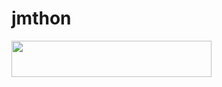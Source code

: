 # jmthon

<p align="left"><a href="https://heroku.com/deploy?template=https://github.com/emada2/music"> <img src="https://img.shields.io/badge/Deploy%20To%20Heroku-purple?style=for-the-badge&logo=heroku" width="320" height="58.45"/></a></p>
